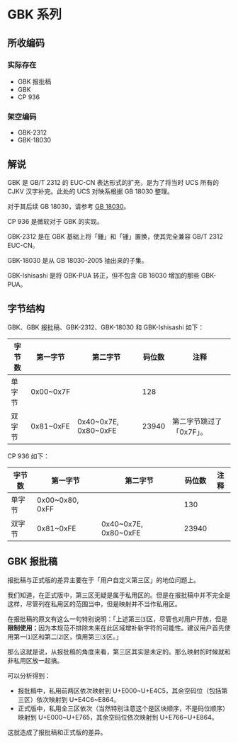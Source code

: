 # GBK 系列
## 所收编码
### 实际存在
- GBK 报批稿
- GBK
- CP 936
### 架空编码
- GBK-2312
- GBK-18030

## 解说
GBK 是 GB/T 2312 的 EUC-CN 表达形式的扩充，是为了将当时 UCS 所有的 CJKV 汉字补完。此处的 UCS 对映系根据 GB 18030 整理。

对于其后续 GB 18030，请参考 [GB 18030](https://github.com/mrhso/IshisashiEncoding/tree/master/%E7%BC%96%E7%A0%81/UTF/GB%2018030)。

CP 936 是微软对于 GBK 的实现。

GBK-2312 是在 GBK 基础上将「鍾」和「锺」置换，使其完全兼容 GB/T 2312 EUC-CN。

GBK-18030 是从 GB 18030-2005 抽出来的子集。

GBK-Ishisashi 是将 GBK-PUA 转正，但不包含 GB 18030 增加的那些 GBK-PUA。

## 字节结构
GBK、GBK 报批稿、GBK-2312、GBK-18030 和 GBK-Ishisashi 如下：

|字节数|第一字节|第二字节|码位数|注释|
|-|-|-|-|-|
|单字节|0x00\~0x7F||128||
|双字节|0x81\~0xFE|0x40\~0x7E, 0x80\~0xFE|23940|第二字节跳过了「0x7F」。|

CP 936 如下：

|字节数|第一字节|第二字节|码位数|注释|
|-|-|-|-|-|
|单字节|0x00\~0x80, 0xFF||130||
|双字节|0x81\~0xFE|0x40\~0x7E, 0x80\~0xFE|23940||

## GBK 报批稿
报批稿与正式版的差异主要在于「用户自定义第三区」的地位问题上。

我们知道，在正式版中，第三区无疑是属于私用区的。但是在报批稿中并不完全是这样，尽管列在私用区的范围当中，但是映射并不当作私用区。

在报批稿的原文有这么一句特别说明：「上述第三⑶区，尽管也对用户开放，但是**限制使用**；因为本规范不排除未来在此区域增补新字符的可能性。建议用户首先使用第一⑴区和第二⑵区，慎用第三⑶区。」

那么这就是说，从报批稿的角度来看，第三区其实是未定的。那么映射的时候就和非私用区放一起搞。

可以分析得到：
- 报批稿中，私用前两区依次映射到 U+E000\~U+E4C5，其余空码位（包括第三区）依次映射到 U+E4C6\~E864。
- 正式版中，私用全三区依次（当然特别注意这个是区块顺序，不是码位顺序）映射到 U+E000\~U+E765，其余空码位依次映射到 U+E766\~U+E864。

这就造成了报批稿和正式版的差异。
